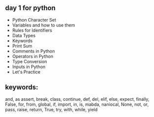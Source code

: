 ## day 1 for python

- Python Character Set
- Variables and how to use them
- Rules for Identifiers
- Data Types
- Keywords
- Print Sum
- Comments in Python
- Operators in Python
- Type Conversion
- Inputs in Python
- Let's Practice


## keywords: 
 and, as assert, break, class, continue, def, del, elif, else, expect, finally, False, for, from, global, if, import, in, is, mabda, naniocal, None, not, or, pass, raise, return, True, try, with, while, yield


